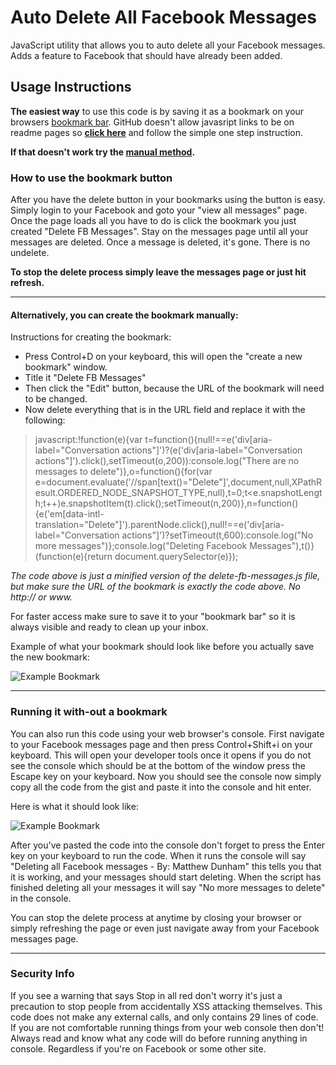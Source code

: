 # Auto Delete All Facebook Messages

JavaScript utility that allows you to auto delete all your Facebook messages. Adds a feature to Facebook that should have already been added.

## Usage Instructions 

**The easiest way** to use this code is by saving it as a bookmark on your browsers [bookmark bar](https://support.google.com/chrome/answer/95745?hl=en). GitHub doesn't allow javasript links to be on readme pages so **[click here](http://matthewdunham.net/del-fb-msgs.html)** and follow the simple one step instruction.

**If that doesn't work try the [manual method](#manual).**

### How to use the bookmark button

After you have the delete button in your bookmarks using the button is easy. Simply login to your Facebook and goto your "view all messages" page. Once the page loads all you have to do is click the bookmark you just created "Delete FB Messages". Stay on the messages page until all your messages are deleted. Once a message is deleted, it's gone. There is no undelete.

**To stop the delete process simply leave the messages page or just hit refresh.**

---

#### <a name="manual"></a>Alternatively, you can create the bookmark manually:

Instructions for creating the bookmark:

* Press Control+D on your keyboard, this will open the "create a new bookmark" window.
* Title it "Delete FB Messages" 
* Then click the "Edit" button, because the URL of the bookmark will need to be changed.
* Now delete everything that is in the URL field and replace it with the following:

> javascript:!function(e){var t=function(){null!==e('div[aria-label="Conversation actions"]')?(e('div[aria-label="Conversation actions"]').click(),setTimeout(o,200)):console.log("There are no messages to delete")},o=function(){for(var e=document.evaluate('//span[text()="Delete"]',document,null,XPathResult.ORDERED_NODE_SNAPSHOT_TYPE,null),t=0;t<e.snapshotLength;t++)e.snapshotItem(t).click();setTimeout(n,200)},n=function(){e('em[data-intl-translation="Delete"]').parentNode.click(),null!==e('div[aria-label="Conversation actions"]')?setTimeout(t,600):console.log("No more messages")};console.log("Deleting Facebook Messages"),t()}(function(e){return document.querySelector(e)});

*The code above is just a minified version of the delete-fb-messages.js file, but make sure the URL of the bookmark is exactly the code above. No http:// or www.*

For faster access make sure to save it to your "bookmark bar" so it is always visible and ready to clean up your inbox. 

Example of what your bookmark should look like before you actually save the new bookmark:

![Example Bookmark](http://matthewdunham.net/example1.jpg?t=2)




* * *

### Running it with-out a bookmark

You can also run this code using your web browser's console. First navigate to your Facebook messages page and then press Control+Shift+i on your keyboard. This will open your developer tools once it opens if you do not see the console which should be at the bottom of the window press the Escape key on your keyboard. Now you should see the console now simply copy all the code from the gist and paste it into the console and hit enter.

Here is what it should look like:

![Example Bookmark](http://matthewdunham.net/example2.jpg?t=1)

After you've pasted the code into the console don't forget to press the Enter key on your keyboard to run the code. When it runs the console will say "Deleting all Facebook messages - By: Matthew Dunham" this tells you that it is working, and your messages should start deleting. When the script has finished deleting all your messages it will say "No more messages to delete" in the console.

You can stop the delete process at anytime by closing your browser or simply refreshing the page or even just navigate away from your Facebook messages page. 


* * *


### Security Info

If you see a warning that says Stop in all red don't worry it's just a precaution to stop people from accidentally XSS attacking themselves. This code does not make any external calls, and only contains 29 lines of code. If you are not comfortable running things from your web console then don't! Always read and know what any code will do before running anything in console. Regardless if you're on Facebook or some other site.